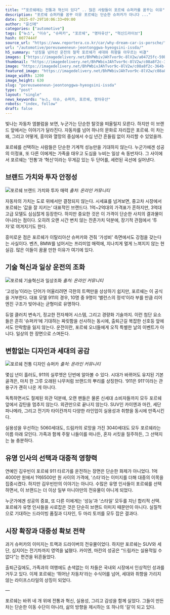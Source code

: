 ```yaml
---
title: "“포르쉐에는 전통과 혁신이 있다” .. 많은 사람들이 포르쉐 슈퍼카를 꿈꾸는 이유"
description: "포르쉐 슈퍼카를 꿈꾸 이유 포르쉐는 단순한 슈퍼카가 아니다 ..."
date: 2025-07-29T10:06:33+09:00
author: "윤신애"
categories: ["automotive"]
tags: ["뉴스", "이슈", "슈퍼카", "포르쉐", "명차유산", "혁신드라이브"]
hash: 0077444f
source_url: "https://www.reportera.co.kr/car/why-dream-car-is-porsche/"
url: "/automotive/poreusweeneun-jeontonggwa-hyeogsini-issda/"
h5_summary: "상징을 넘어선 운전의 철학 포르쉐가 세대와 취향을 아우르는 비결"
images: ["https://imagedelivery.net/BhPWbivJAhTvor9c-8lV2w/a04725fc-59ba-40c8-0e3b-7e5fdfa77600/public", "https://imagedelivery.net/BhPWbivJAhTvor9c-8lV2w/c08a8f2c-364b-4bb7-c541-b950306bdc00/public", "https://imagedelivery.net/BhPWbivJAhTvor9c-8lV2w/7d89fdb1-727c-425a-cfd3-349df9efdb00/public", "https://imagedelivery.net/BhPWbivJAhTvor9c-8lV2w/d0f9bf40-dfd6-4ff9-b0c7-b72528506000/public"]
thumbnail: "https://imagedelivery.net/BhPWbivJAhTvor9c-8lV2w/c08a8f2c-364b-4bb7-c541-b950306bdc00/public"
image: "https://imagedelivery.net/BhPWbivJAhTvor9c-8lV2w/c08a8f2c-364b-4bb7-c541-b950306bdc00/public"
featured_image: "https://imagedelivery.net/BhPWbivJAhTvor9c-8lV2w/c08a8f2c-364b-4bb7-c541-b950306bdc00/public"
image_width: 1200
image_height: 630
slug: "poreusweeneun-jeontonggwa-hyeogsini-issda"
type: "post"
layout: "single"
news_keywords: "뉴스, 이슈, 슈퍼카, 포르쉐, 명차유산"
robots: "index, follow"
draft: false
---
```


빛나는 자동차 엠블럼을 보면, 누군가는 단순한 탈것을 떠올릴지 모른다. 하지만 이 브랜드 앞에서는 이야기가 달라진다. 자동차를 넘어 하나의 문화로 자리잡은 포르쉐. 이 차는 왜, 그리고 어떻게, 흥미와 열망의 중심에서 수십 년간 흔들림 없이 자리할 수 있었을까.

포르쉐를 선택하는 사람들은 단순한 기계적 성능만을 기대하지 않는다. 누군가에겐 성공의 이정표, 또 다른 이에게는 가족을 태우고 도심을 누비는 일상 속 동반자다. 그 사이에서 포르쉐는 ‘전통’과 ‘혁신’이라는 무게감 있는 두 단어를, 세련된 곡선에 실어낸다.

## 브랜드 가치와 투자 안정성

![포르쉐 브랜드 가치와 투자 매력](https://imagedelivery.net/BhPWbivJAhTvor9c-8lV2w/7d89fdb1-727c-425a-cfd3-349df9efdb00/public)
*출처: 온라인 커뮤니티*


자동차의 가치는 도로 위에서만 결정되지 않는다. 시세표를 넘겨보면, 중고차 시장에서 포르쉐는 ‘값을 잘 지키는’ 대표적인 브랜드다. 1억~2억대의 가격표가 흔하지만, 3억대 고급 모델도 심심찮게 등장한다. 하지만 중요한 것은 이 가격이 단순한 사치의 결과물이 아니라는 점이다. 오히려 오랜 시간 변치 않는 잔존가치 덕분에, 장기적 관점에서 ‘투자’로 여겨지기도 한다.

흥미로운 점은 포르쉐가 이탈리아산 슈퍼카와 견줘 ‘가성비’ 측면에서도 강점을 갖는다는 사실이다. 벤츠, BMW를 넘어서는 프리미엄 매력에, 지나치게 멀게 느껴지지 않는 현실감. 많은 이들이 꿈꿀 만한 이유가 여기에 있다.

## 기술 혁신과 일상 운전의 조화

![포르쉐 기술혁신과 일상조화](https://imagedelivery.net/BhPWbivJAhTvor9c-8lV2w/a04725fc-59ba-40c8-0e3b-7e5fdfa77600/public)
*출처: 온라인 커뮤니티*


‘고성능’이라는 단어가 어울리려면 극한의 트랙만을 상상하기 쉽지만, 포르쉐는 이 공식을 거부한다. 대표 모델 911의 경우, 10명 중 9명이 ‘밸런스의 정석’이라 부를 만큼 리어 엔진 구조가 빚어내는 균형미로 유명하다.

듀얼 클러치 변속기, 정교한 전자제어 시스템, 그리고 경량화 기술까지. 이런 첨단 요소들은 흔히 ‘슈퍼카’에 기대하는 짜릿함을 선사하는 동시에, 출퇴근길 복잡한 신호등 앞에서도 안락함을 잃지 않는다. 운전이란, 포르쉐 오너들에게 오직 특별한 날의 이벤트가 아니다. 일상의 한 장면으로 스며든다.

## 변함없는 디자인과 세대의 공감

![포르쉐 전통 디자인 슈퍼카](https://imagedelivery.net/BhPWbivJAhTvor9c-8lV2w/d0f9bf40-dfd6-4ff9-b0c7-b72528506000/public)
*출처: 온라인 커뮤니티*


몇십 년이 흘러도, 911의 실루엣은 단번에 알아볼 수 있다. 시대가 바뀌어도 유지된 기본 골격은, 마치 한 그루 오래된 나무처럼 브랜드의 뿌리를 상징한다. ‘911은 911’이라는 관용구가 괜히 나온 게 아니다.

독특하면서도 절제된 외관 덕분에, 오랜 팬들은 물론 신세대 소비자들까지 모두 포르쉐 앞에서 감탄을 멈추지 않는다. 외관만으로 끝나지 않는다. SUV인 카이엔과 마칸, 세단 파나메라, 그리고 전기차 타이칸까지 다양한 라인업이 실용성과 취향을 동시에 만족시킨다.

실용성을 우선하는 5060세대도, 드림카의 로망을 가진 3040세대도 모두 포르쉐라는 이름 아래 모인다. 가족과 함께 주말 나들이를 떠나든, 혼자 서킷을 질주하든, 그 선택지는 늘 충분하다.

## 유명 인사의 선택과 대중적 영향력

연예인 김우빈이 포르쉐 911 타르가를 운전하는 장면은 단순한 화제가 아니었다. 1억4000만 원에서 1억6500만 원 사이의 가격에, ‘스타’라는 이미지를 더해 대중의 이목을 집중시켰다. 하지만 김우빈만의 이야기는 아니다. 수많은 유명 인사들이 포르쉐를 선택하면서, 이 브랜드는 더 이상 일부 마니아만의 전유물이 아니게 되었다.

누군가에겐 성공의 증표, 또 다른 이에게는 ‘성능’과 ‘스타일’ 모두를 지닌 합리적 선택. 포르쉐가 유명 인사들을 사로잡은 것은 단순히 브랜드 이미지 때문만이 아니다. 실질적으로 기대하는 드라이빙 품질과 디자인, 두 마리 토끼를 모두 잡은 결과다.

## 시장 확장과 대중성 확보 전략

과거 슈퍼카의 이미지는 트랙과 드라이버의 전유물이었다. 하지만 포르쉐는 SUV와 세단, 심지어는 전기차까지 영역을 넓혔다. 카이엔, 마칸의 성공은 “드림카는 실용적일 수 없다”는 편견을 뒤흔들었다.

출퇴근길에도, 가족과의 여행에도 손색없는 이 차들은 국내외 시장에서 인상적인 성과를 거두고 있다. 이제 포르쉐는 ‘뛰어난 자동차’라는 수식어를 넘어, 세대와 취향을 가리지 않는 라이프스타일의 상징이 되었다.

—

포르쉐는 바퀴 네 개 위에 전통과 혁신, 실용성, 그리고 감성을 함께 실었다. 그들이 만든 차는 단순한 이동 수단이 아니라, 삶의 방향을 제시하는 또 하나의 ‘길’이 되고 있다.
